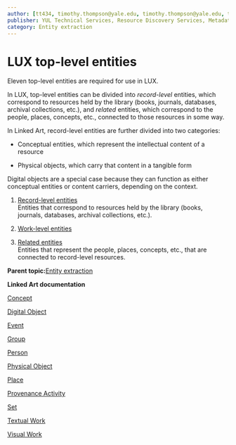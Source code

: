 ```yaml
---
author: [tt434, timothy.thompson@yale.edu, timothy.thompson@yale.edu, tt434]
publisher: YUL Technical Services, Resource Discovery Services, Metadata Services Unit
category: Entity extraction
---
```


# LUX top-level entities

Eleven top-level entities are required for use in LUX.

In LUX, top-level entities can be divided into *record-level* entities, which correspond to resources held by the library \(books, journals, databases, archival collections, etc.\), and *related* entities, which correspond to the people, places, concepts, etc., connected to those resources in some way.

In Linked Art, record-level entities are further divided into two categories:

-   Conceptual entities, which represent the intellectual content of a resource

-   Physical objects, which carry that content in a tangible form


Digital objects are a special case because they can function as either conceptual entities or content carriers, depending on the context.

1.  [Record-level entities](../concepts/record_level_entities.md)  
Entities that correspond to resources held by the library \(books, journals, databases, archival collections, etc.\).
2.  [Work-level entities](../concepts/work_level_entities.md)  

3.  [Related entities](../tasks/related_entities.md)  
Entities that represent the people, places, concepts, etc., that are connected to record-level resources.

**Parent topic:**[Entity extraction](../concepts/entity_extraction.md)

**Linked Art documentation**  


[Concept](https://linked.art/api/1.0/shared/type/)

[Digital Object](https://linked.art/api/1.0/endpoint/digital_object/)

[Event](https://linked.art/api/1.0/endpoint/event/)

[Group](https://linked.art/api/1.0/endpoint/group/)

[Person](https://linked.art/api/1.0/endpoint/person/)

[Physical Object](https://linked.art/api/1.0/endpoint/physical_object/)

[Place](https://linked.art/api/1.0/endpoint/place/)

[Provenance Activity](https://linked.art/api/1.0/endpoint/provenance_activity/)

[Set](https://linked.art/api/1.0/endpoint/set/)

[Textual Work](https://linked.art/api/1.0/endpoint/textual_work/)

[Visual Work](https://linked.art/api/1.0/endpoint/visual_work/)

